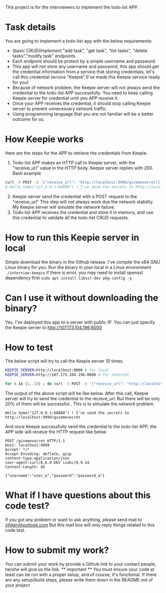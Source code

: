 This project is for the interviewers to implement the todo list APP.

# Task details
You are going to implement a todo-list app with the below requirements:
* (basic CRUD)Implement "add task", "get task", "list tasks", "delete tasks","modify task" endpoints.
* Each endpoint should be protect by a simple username and password.
* This app will not store any username and password, this app should get the credential information from a service that storing credentials, let's call this credential service "Keepie".(I've made this Keepie service ready for you)
* Because of network problem, the Keepie server will not always send the credential to the todo-list APP successfully. You need to keep calling Keepie server for credential until you APP receive it.
* Once your APP receives the credential, it should stop calling Keepie server to prevent unnecessary network traffic.
* Using programming language that you are not familiar will be a better outcome for us.

# How Keepie works
Here are the steps for the APP to retrieve the credentials from Keepie.
1. Todo-list APP makes an HTTP call to Keepie server, with the "receive_url" value in the HTTP body. Keepie server replies with 200.
Bash example
```bash
curl -X POST -d '{"receive_url": "http://localhost:9999/givemesecret"}' http://localhost:8000/sendSecretToMe
# Hello Some("127.0.0.1:60898") ! I've send the secrets to http://localhost:9999/givemesecret
```
2. Keepie server send the credential with a POST request to the "receive_url"
This step will not always work due the network stability. My Keepie server will simulate the network failure.
3. Todo-list APP receives the credential and store it in memory, and use this credential to validate all the todo-list CRUD requests.


# How to run this Keepie server in local
Simple download the binary in the Github release. I've compile the x64 GNU Linux binary for you.
Run the binary in your local in a Linux environment
`./interview-keepie`
if there is error, you may need to install openssl dependency first
`sudo apt install libssl-dev pkg-config -y`

# Can I use it without downloading the binary?
Yes. I've deployed this app to a server with public IP.
You can just specify the Keepie server to http://107.173.104.196:8000


# How to test 
The below script will try to call the Keepie server 10 times.
```bash
KEEPIE_SERVER=http://localhost:8000 # for local
KEEPIE_SERVER=http://107.173.104.196:8000 # for internet

for n in {1..10} ; do curl -X POST -d '{"receive_url": "http://localhost:9999/givemesecret"}' $KEEPIE_SERVER/sendSecretToMe; sleep 1; done
```

The output of the above script will be like below. After this call, Keepie server will try to send the credential to the recieve_url. But there will be only 20% of them will be successful.. This is to simulate the network problem.
```
Hello Some("127.0.0.1:60888") ! I've send the secrets to  http://localhost:9999/givemesecret
```

And once Keepie successfully send the credential to the todo-list APP, the APP side will receive the HTTP request like below
```
POST /givemesecret HTTP/1.1
Host: localhost:9999
Accept: */*
Accept-Encoding: deflate, gzip
content-type:application/json
user-agent:curl/8.6.0-DEV isahc/0.9.14
Content-Length: 45

{"username":"user_a","password":"password_a"}
```

# What if I have questions about this code test?
If you got any problem or want to ask anything, please send mail to zjhken@outlook.com
But this mail box will only reply things related to this code test.

# How to submit my work?
You can submit your work by provide a Github link to your contact people, he/she will give us the link.
** important **
You must ensure your code at least can be run with a proper setup, and of course, it's functional.
If there are any setup/build steps, please write them down in the README.md of your project